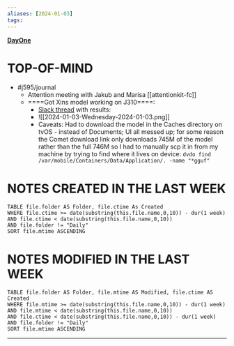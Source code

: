 ```yaml
---
aliases: [2024-01-03]
tags: 
---
```

**[DayOne](dayone://open?date=2024-01-03)**

# TOP-OF-MIND

- #j595/journal 
	- Attention meeting with Jakub and Marisa [[attentionkit-fc]]
	- ====Got Xins model working on J310====:
		- [Slack thread](https://a1391192.slack.com/archives/C04VBGWNT52/p1704331370785519) with results:  
		- ![[2024-01-03-Wednesday-2024-01-03.png]]
		- Caveats: Had to download the model in the Caches directory on tvOS - instead of Documents; UI all messed up; for some reason the Comet download link only downloads 745M of the model rather than the full 746M so I had to manually scp it in from my machine by trying to find where it lives on device: `dvdo find /var/mobile/Containers/Data/Application/. -name "*gguf"`

# NOTES CREATED IN THE LAST WEEK
``` dataview
TABLE file.folder AS Folder, file.ctime As Created
WHERE file.ctime >= date(substring(this.file.name,0,10)) - dur(1 week) 
AND file.ctime < date(substring(this.file.name,0,10)) 
AND file.folder != "Daily"
SORT file.mtime ASCENDING
```

# NOTES MODIFIED IN THE LAST WEEK
``` dataview
TABLE file.folder AS Folder, file.mtime AS Modified, file.ctime AS Created
WHERE file.mtime >= date(substring(this.file.name,0,10)) - dur(1 week)
AND file.mtime < date(substring(this.file.name,0,10))
AND file.ctime < date(substring(this.file.name,0,10)) - dur(1 week)
AND file.folder != "Daily"
SORT file.mtime ASCENDING
```
---
